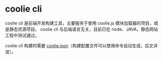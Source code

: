 # coolie cli

coolie cli 是前端开发构建工具，主要服务于使用 coolie.js 模块加载器的项目，或是静态资源项目。
coolie cli 与后端语言无关，目前已在 node、JAVA、静态网站工程中测试通过。

coolie cli 构建时需要 [coolie.json](./coolie-json.md)（构建配置文件可以使用命令自动生成，后文详说）。




